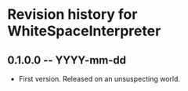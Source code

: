 # Revision history for WhiteSpaceInterpreter

## 0.1.0.0 -- YYYY-mm-dd

* First version. Released on an unsuspecting world.

